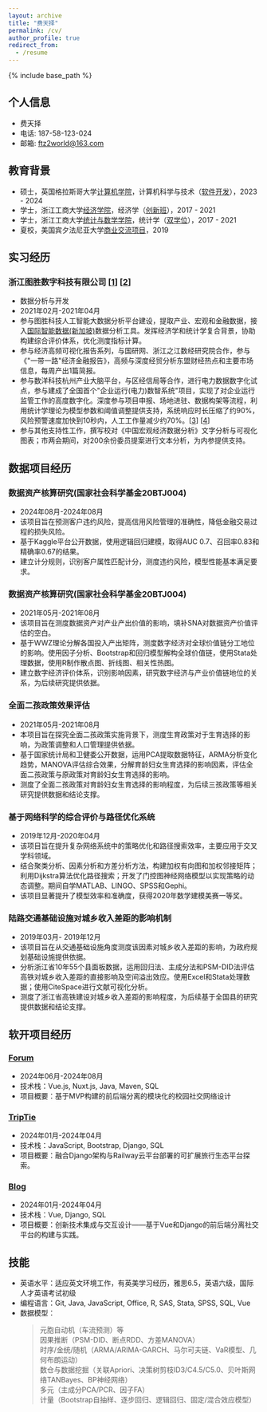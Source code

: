 ```yaml
---
layout: archive
title: "费天择"
permalink: /cv/
author_profile: true
redirect_from:
  - /resume
---
```


{% include base_path %}
## 个人信息
* 费天择
* 电话: 187-58-123-024
* 邮箱: ftz2world@163.com

## 教育背景
* 硕士，英国格拉斯哥大学[计算机学院](https://www.gla.ac.uk/schools/computing/)，计算机科学与技术（[软件开发](https://www.gla.ac.uk/postgraduate/taught/softwaredevelopment/)），2023 - 2024
* 学士，浙江工商大学[经济学院](https://econet.zjgsu.edu.cn/main.htm)，经济学（[创新班](https://econet.zjgsu.edu.cn/2023/1218/c2227a160361/page.htm)），2017 - 2021
* 学士，浙江工商大学[统计与数学学院](http://tjjy.zjgsu.edu.cn/)，统计学（[双学位](http://tjjy.zjgsu.edu.cn/class.asp?nid=15)），2017 - 2021
* 夏校，美国宾夕法尼亚大学[商业交流项目](https://www.sas.upenn.edu/elpbusiness/programs.htm)，2019

## 实习经历
### 浙江图胜数字科技有限公司 [[1](http://www.asean-china-center.org/2019-10/25/c_1210327334.htm)] [[2](http://www.rmlt.com.cn/2020/1112/598710.shtml)]
* 数据分析与开发
* 2021年02月-2021年04月
* 参与图胜科技人工智能大数据分析平台建设，提取产业、宏观和金融数据，接入[国际智能数据(新加坡)](https://www.hangzhou.gov.cn/art/2021/11/26/art_1229505914_3973091.html)数据分析工具。发挥经济学和统计学复合背景，协助构建综合评价体系，优化测度指标计算。
* 参与经济高频可视化报告系列，与国研网、浙江之江数经研究院合作，参与《"一带一路"经济金融报告》，高频与深度经贸分析东盟财经热点和主要市场信息，每周产出1篇简报。
* 参与数洋科技杭州产业大脑平台，与区经信局等合作，进行电力数据数字化试点，参与建成了全国首个"企业运行(电力)数智系统"项目，实现了对企业运行监管工作的高度数字化。深度参与项目申报、场地进驻、数据构架等流程，利用统计学理论为模型参数和阈值调整提供支持，系统响应时长压缩了约90%，风险预警速度加快到10秒内，人工工作量减少约70%。[[3](https://finance.sina.com.cn/jjxw/2021-03-18/doc-ikknscsi7986845.shtml)] [[4](http://www.rmlt.com.cn/2021/0317/609849.shtml)]
* 参与其他支持性工作，撰写校对《中国宏观经济数据分析》文字分析与可视化图表；市两会期间，对200余份委员提案进行文本分析，为内参提供支持。

## 数据项目经历

### 数据资产核算研究(国家社会科学基金20BTJ004)
* 2024年08月-2024年08月
* 该项目旨在预测客户违约风险，提高信用风险管理的准确性，降低金融交易过程的损失风险。
* 基于Kaggle平台公开数据，使用逻辑回归建模，取得AUC 0.7、召回率0.83和精确率0.67的结果。
* 建立计分规则，识别客户属性匹配计分，测度违约风险，模型性能基本满足要求。

### 数据资产核算研究(国家社会科学基金20BTJ004)
* 2021年05月-2021年08月
* 该项目旨在测度数据资产对产业产出价值的影响，填补SNA对数据资产价值评估的空白。
* 基于WWZ理论分解各国投入产出矩阵，测度数字经济对全球价值链分工地位的影响。使用因子分析、Bootstrap和回归模型解构全球价值链，使用Stata处理数据，使用R制作散点图、折线图、相关性热图。
* 建立数字经济评价体系，识别影响因素，研究数字经济与产业价值链地位的关系，为后续研究提供依据。

### 全面二孩政策效果评估
* 2021年05月-2021年08月
* 本项目旨在探究全面二孩政策实施背景下，测度生育政策对于生育选择的影响，为政策调整和人口管理提供依据。
* 基于国家统计局和卫健委公开数据，运用PCA提取数据特征，ARMA分析变化趋势，MANOVA评估综合效果，分解育龄妇女生育选择的影响因素，评估全面二孩政策与原政策对育龄妇女生育选择的影响。
* 测度了全面二孩政策对育龄妇女生育选择的影响程度，为后续三孩政策等相关研究提供数据和结论支撑。

### 基于网络科学的综合评价与路径优化系统
* 2019年12月-2020年04月
* 该项目旨在提升复杂网络系统中的策略优化和路径搜索效率，主要应用于交叉学科领域。
* 结合聚类分析、因素分析和方差分析方法，构建加权有向图和加权邻接矩阵；利用Dijkstra算法优化路径搜索；开发了门控图神经网络模型以实现策略的动态调整。期间自学MATLAB、LINGO、SPSS和Gephi。
* 该项目显著提升了模型效率和准确度，获得2020年数学建模美赛一等奖。

### 陆路交通基础设施对城乡收入差距的影响机制
* 2019年03月- 2019年12月
* 该项目旨在从交通基础设施角度测度该因素对城乡收入差距的影响，为政府规划基础设施提供依据。
* 分析浙江省10年55个县面板数据，运用回归法、主成分法和PSM-DID法评估高铁对城乡收入差距的直接影响及空间溢出效应。使用Excel和Stata处理数据；使用CiteSpace进行文献可视化分析。
* 测度了浙江省高铁建设对城乡收入差距的影响程度，为后续基于全国县的研究提供数据和结论支撑。

## 软开项目经历
### [Forum](https://github.com/UPennftz/Forum)
* 2024年06月-2024年08月
* 技术栈：Vue.js, Nuxt.js, Java, Maven, SQL 
* 项目概要：基于MVP构建的前后端分离的模块化的校园社交网络设计

### [TripTie](https://github.com/UPennftz/TripTie)
* 2024年01月-2024年04月
* 技术栈：JavaScript, Bootstrap, Django, SQL 
* 项目概要：融合Django架构与Railway云平台部署的可扩展旅行生态平台探索。

### [Blog](https://github.com/UPennftz/Blog)
* 2024年01月-2024年04月
* 技术栈：Vue, Django, SQL
* 项目概要：创新技术集成与交互设计——基于Vue和Django的前后端分离社交平台的构建与实践。

## 技能
* 英语水平：适应英文环境工作，有英美学习经历，雅思6.5，英语六级，国际人才英语考试初级
* 编程语言：Git, Java, JavaScript, Office, R, SAS, Stata, SPSS, SQL, Vue
* 数据模型：  
  > 元胞自动机（车流预测）等  
  > 因果推断（PSM-DID、断点RDD、方差MANOVA）  
  > 时序/金统/随机（ARMA/ARIMA-GARCH、马尔可夫链、VaR模型、几何布朗运动）  
  > 数仓与数据挖掘（关联Apriori、决策树剪枝ID3/C4.5/C5.0、贝叶斯网络TANBayes、BP神经网络）  
  > 多元（主成分PCA/PCR、因子FA）  
  > 计量（Bootstrap自抽样、逐步回归、逻辑回归、固定/混合效应模型）  

    

